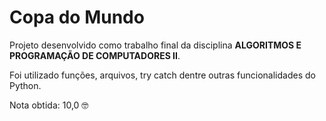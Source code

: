 # Copa do Mundo

Projeto desenvolvido como trabalho final da disciplina <b>ALGORITMOS E PROGRAMAÇÃO DE COMPUTADORES II</b>.

Foi utilizado funções, arquivos, try catch dentre outras funcionalidades do Python.

Nota obtida: 10,0 🤓
